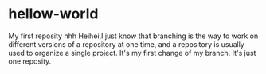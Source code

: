 # hellow-world
My first reposity hhh
Heihei,I just know that branching is the way to work on different versions of a repository at one time, and a repository is usually used to organize a single project.
It's my first change of my branch.
It's just one reposity.
